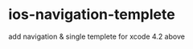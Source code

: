 ios-navigation-templete
=======================

add navigation &amp; single templete for xcode 4.2 above
